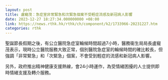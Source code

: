 ```yaml
---
layout: post
title: 盧寵茂：急症室非常緊急和次緊急個案不受輕症流感及新冠病人影響
date: 2023-12-27 18:27:34.000000000 +08:00
link: https://news.rthk.hk/rthk/ch/component/k2/1733966-20231227.htm
categories: rthk
---
```


聖誕節長假期之後，有公立醫院急症室輪候時間超過7小時，醫務衞生局局長盧寵茂表示，現時公立醫院服務大致正常，個別醫院急症室的輪候時間的確比較長，但強調「非常緊急」和「次緊急」個案，不會受到輕症的流感和新冠病人影響。

另外，政府推出精神健康支援熱線，會24小時運作，為受情緒困擾的人士提供即時情緒支援及轉介服務。
